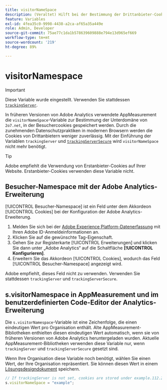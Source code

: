 ```yaml
---
title: visitorNameSpace
description: (Veraltet) Hilft bei der Bestimmung der Drittanbieter-Cookie-Domäne.
feature: Variables
exl-id: 4fea35c0-9998-4438-a2ca-af65a35a449e
role: Admin, Developer
source-git-commit: 75ae77c1da1b578639609888e794e13d965ef669
workflow-type: tm+mt
source-wordcount: '219'
ht-degree: 89%

---
```


# visitorNamespace

>[!IMPORTANT]
>
>Diese Variable wurde eingestellt. Verwenden Sie stattdessen [`trackingServer`](trackingserver.md).

In früheren Versionen von Adobe Analytics verwendete AppMeasurement die `visitorNameSpace`-Variable zur Bestimmung der Unterdomäne von `2o7.net`, in der Besuchercookies gespeichert werden. Durch die zunehmenden Datenschutzpraktiken in modernen Browsern werden die Cookies von Drittanbietern weniger zuverlässig. Mit der Einführung der Variablen `trackingServer` und [`trackingServerSecure`](trackingserversecure.md) wird `visitorNameSpace` nicht mehr benötigt.

>[!TIP]
>
>Adobe empfiehlt die Verwendung von Erstanbieter-Cookies auf Ihrer Website. Erstanbieter-Cookies verwenden diese Variable nicht.

## Besucher-Namespace mit der Adobe Analytics-Erweiterung

[!UICONTROL Besucher-Namespace] ist ein Feld unter dem Akkordeon [!UICONTROL Cookies] bei der Konfiguration der Adobe Analytics-Erweiterung.

1. Melden Sie sich bei der [Adobe Experience Platform-Datenerfassung](https://experience.adobe.com/data-collection) mit Ihren Adobe ID-Anmeldeinformationen an.
2. Klicken Sie auf die gewünschte Tag-Eigenschaft.
3. Gehen Sie zur Registerkarte [!UICONTROL Erweiterungen] und klicken Sie dann unter „Adobe Analytics“ auf die Schaltfläche **[!UICONTROL Konfigurieren]**.
4. Erweitern Sie das Akkordeon [!UICONTROL Cookies], wodurch das Feld [!UICONTROL Besucher-Namespace] angezeigt wird.

Adobe empfiehlt, dieses Feld nicht zu verwenden. Verwenden Sie stattdessen `trackingServer` und `trackingServerSecure`.

## s.visitorNamespace in AppMeasurement und im benutzerdefinierten Code-Editor der Analytics-Erweiterung

Die `s.visitorNamespace`-Variable ist eine Zeichenfolge, die einen eindeutigen Wert pro Organisation enthält. Alte AppMeasurement-Bibliotheken enthielten diesen eindeutigen Wert automatisch, wenn sie von früheren Versionen von Adobe Analytics heruntergeladen wurden. Aktuelle AppMeasurement-Bibliotheken verwenden diese Variable nur, wenn `trackingServer` und `trackingServerSecure` gesetzt sind.

Wenn Ihre Organisation diese Variable noch benötigt, wählen Sie einen Wert, der Ihre Organisation repräsentiert. Sie können diesen Wert in einem [Lösungsdesigndokument](../../prepare/solution-design.md) speichern.

```js
// If trackingServer is not set, cookies are stored under example.112.2o7.net
s.visitorNameSpace = "example";
```
